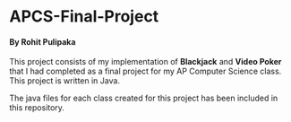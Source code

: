 # APCS-Final-Project
#### By Rohit Pulipaka
This project consists of my implementation of **Blackjack** and **Video Poker** that I had completed as a final project for my AP Computer Science class.
This project is written in Java.

The java files for each class created for this project has been included in this repository.
